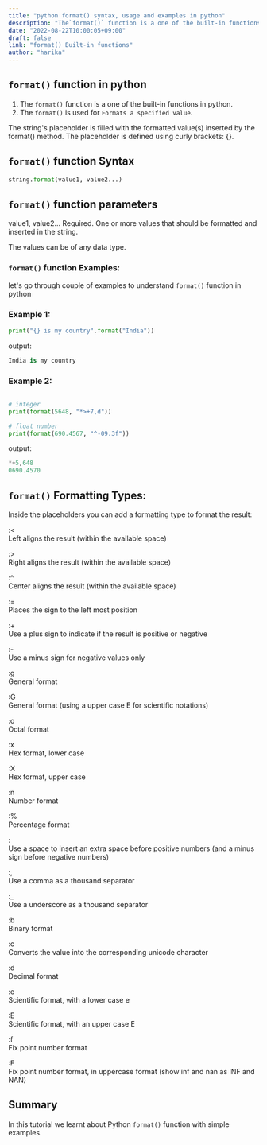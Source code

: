 ```yaml
---
title: "python format() syntax, usage and examples in python"
description: "The`format()` function is a one of the built-in functions in python"
date: "2022-08-22T10:00:05+09:00"
draft: false
link: "format() Built-in functions"
author: "harika"
---
```


## `format()` function in python
1. The `format()` function is a one of the built-in functions in python.
2. The `format()` is used for `Formats a specified value`.

The string's placeholder is filled with the formatted value(s) inserted by the format() method. 
The placeholder is defined using curly brackets: {}.


## `format()` function Syntax

```python
string.format(value1, value2...) 
```
## `format()` function parameters

value1, value2... 	Required. One or more values that should be formatted and inserted in the string.

The values can be of any data type.

### `format()` function Examples:

let's go through couple of examples to understand `format()` function in python

###  Example 1:

```python
print("{} is my country".format("India"))
```
output:

```python
India is my country
```
### Example 2:

```python

# integer 
print(format(5648, "*>+7,d"))

# float number
print(format(690.4567, "^-09.3f"))
```
output:

```python
*+5,648
0690.4570
```

## `format()` Formatting Types:

Inside the placeholders you can add a formatting type to format the result:

:< 	
Left aligns the result (within the available space)

:> 	
Right aligns the result (within the available space)

:^ 	
Center aligns the result (within the available space)

:= 	
Places the sign to the left most position

:+ 	
Use a plus sign to indicate if the result is positive or negative

:- 	
Use a minus sign for negative values only

:g 		
General format

:G 		
General format (using a upper case E for scientific notations)

:o 	
Octal format

:x 	
Hex format, lower case

:X 	
Hex format, upper case

:n 		
Number format

:% 	
Percentage format

:  	
Use a space to insert an extra space before positive numbers (and a minus sign before negative numbers)

:, 	
Use a comma as a thousand separator

:_ 	
Use a underscore as a thousand separator

:b 	
Binary format

:c 		
Converts the value into the corresponding unicode character

:d 	
Decimal format

:e 	
Scientific format, with a lower case e

:E 	
Scientific format, with an upper case E

:f 	
Fix point number format

:F 	
Fix point number format, in uppercase format (show inf and nan as INF and NAN)


## Summary
In this tutorial we learnt about Python `format()` function with simple examples.
